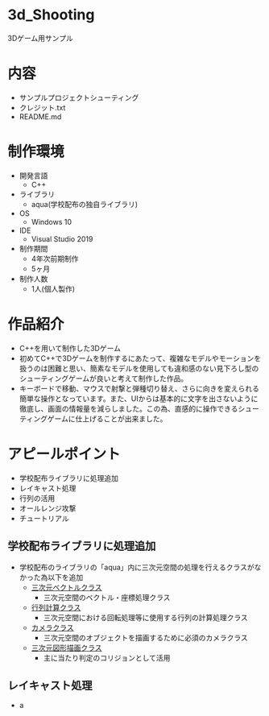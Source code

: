 # 3d_Shooting
3Dゲーム用サンプル

# 内容
* サンプルプロジェクトシューティング
* クレジット.txt
* README.md

# 制作環境
* 開発言語
  * C++
* ライブラリ
  * aqua(学校配布の独自ライブラリ)
* OS
  * Windows 10
* IDE
  * Visual Studio 2019
* 制作期間
  * 4年次前期制作
  * 5ヶ月
* 制作人数
  * 1人(個人製作)
    
# 作品紹介
* C++を用いて制作した3Dゲーム
* 初めてC++で3Dゲームを制作するにあたって、複雑なモデルやモーションを扱うのは困難と思い、簡素なモデルを使用しても違和感のない見下ろし型のシューティングゲームが良いと考えて制作した作品。
* キーボードで移動、マウスで射撃と弾種切り替え、さらに向きを変えられる簡単な操作となっています。また、UIからは基本的に文字を出さないように徹底し、画面の情報量を減らしました。この為、直感的に操作できるシューティングゲームに仕上げることが出来ました。
  
# アピールポイント
 * 学校配布ライブラリに処理追加
 * レイキャスト処理
 * 行列の活用
 * オールレンジ攻撃
 * チュートリアル

## 学校配布ライブラリに処理追加
* 学校配布のライブラリの「aqua」内に三次元空間の処理を行えるクラスがなかった為以下を追加
  * [三次元ベクトルクラス](サンプルプロジェクトシューティング/aqua/src/mathematics/vector/vector3)
    * 三次元空間のベクトル・座標処理クラス
  * [行列計算クラス](サンプルプロジェクトシューティング/aqua/src/mathematics/matrix)
    * 三次元空間における回転処理等に使用する行列の計算処理クラス
  * [カメラクラス](サンプルプロジェクトシューティング/aqua/src/graphics/camera)
    * 三次元空間のオブジェクトを描画するために必須のカメラクラス 
  * [三次元図形描画クラス](サンプルプロジェクトシューティング/aqua/src/graphics/primitive)
    * 主に当たり判定のコリジョンとして活用
## レイキャスト処理
* a
